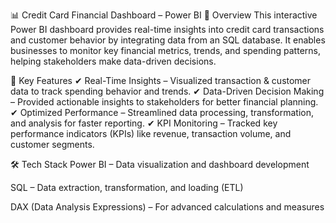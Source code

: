 📊 Credit Card Financial Dashboard – Power BI
🔹 Overview
This interactive Power BI dashboard provides real-time insights into credit card transactions and customer behavior by integrating data from an SQL database. It enables businesses to monitor key financial metrics, trends, and spending patterns, helping stakeholders make data-driven decisions.

🚀 Key Features
✔ Real-Time Insights – Visualized transaction & customer data to track spending behavior and trends.
✔ Data-Driven Decision Making – Provided actionable insights to stakeholders for better financial planning.
✔ Optimized Performance – Streamlined data processing, transformation, and analysis for faster reporting.
✔ KPI Monitoring – Tracked key performance indicators (KPIs) like revenue, transaction volume, and customer segments.

🛠 Tech Stack
Power BI – Data visualization and dashboard development

SQL – Data extraction, transformation, and loading (ETL)

DAX (Data Analysis Expressions) – For advanced calculations and measures
